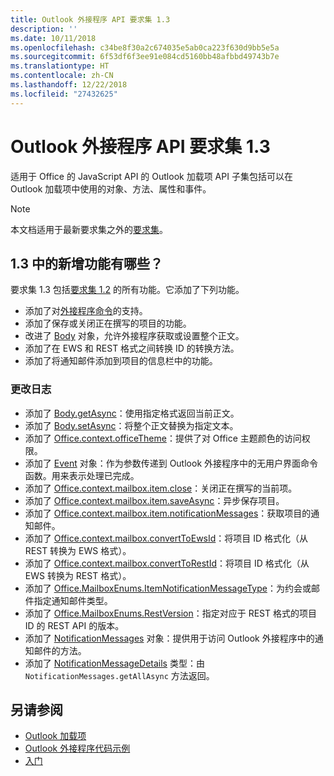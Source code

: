 ```yaml
---
title: Outlook 外接程序 API 要求集 1.3
description: ''
ms.date: 10/11/2018
ms.openlocfilehash: c34be8f30a2c674035e5ab0ca223f630d9bb5e5a
ms.sourcegitcommit: 6f53df6f3ee91e084cd5160bb48afbbd49743b7e
ms.translationtype: HT
ms.contentlocale: zh-CN
ms.lasthandoff: 12/22/2018
ms.locfileid: "27432625"
---
```

# <a name="outlook-add-in-api-requirement-set-13"></a>Outlook 外接程序 API 要求集 1.3

适用于 Office 的 JavaScript API 的 Outlook 加载项 API 子集包括可以在 Outlook 加载项中使用的对象、方法、属性和事件。

> [!NOTE]
> 本文档适用于最新要求集之外的[要求集](/office/dev/add-ins/reference/requirement-sets/outlook-api-requirement-sets)。 

## <a name="whats-new-in-13"></a>1.3 中的新增功能有哪些？

要求集 1.3 包括[要求集 1.2](../requirement-set-1.2/outlook-requirement-set-1.2.md) 的所有功能。它添加了下列功能。

- 添加了对[外接程序命令](https://docs.microsoft.com/outlook/add-ins/add-in-commands-for-outlook)的支持。
- 添加了保存或关闭正在撰写的项目的功能。
- 改进了 [Body](/javascript/api/outlook_1_3/office.body) 对象，允许外接程序获取或设置整个正文。
- 添加了在 EWS 和 REST 格式之间转换 ID 的转换方法。
- 添加了将通知邮件添加到项目的信息栏中的功能。

### <a name="change-log"></a>更改日志

- 添加了 [Body.getAsync](/javascript/api/outlook_1_3/office.body#getasync-coerciontype--options--callback-)：使用指定格式返回当前正文。
- 添加了 [Body.setAsync](/javascript/api/outlook_1_3/office.body#setasync-data--options--callback-)：将整个正文替换为指定文本。
- 添加了 [Office.context.officeTheme](office.context.md#officetheme-object)：提供了对 Office 主题颜色的访问权限。
- 添加了 [Event](/javascript/api/office/office.addincommands.event) 对象：作为参数传递到 Outlook 外接程序中的无用户界面命令函数。用来表示处理已完成。
- 添加了 [Office.context.mailbox.item.close](office.context.mailbox.item.md#close)：关闭正在撰写的当前项。
- 添加了 [Office.context.mailbox.item.saveAsync](office.context.mailbox.item.md#saveasyncoptions-callback)：异步保存项目。
- 添加了 [Office.context.mailbox.item.notificationMessages](office.context.mailbox.item.md#notificationmessages-notificationmessagesjavascriptapioutlook13officenotificationmessages)：获取项目的通知邮件。
- 添加了 [Office.context.mailbox.convertToEwsId](office.context.mailbox.md#converttoewsiditemid-restversion--string)：将项目 ID 格式化（从 REST 转换为 EWS 格式）。
- 添加了 [Office.context.mailbox.convertToRestId](office.context.mailbox.md#converttorestiditemid-restversion--string)：将项目 ID 格式化（从 EWS 转换为 REST 格式）。
- 添加了 [Office.MailboxEnums.ItemNotificationMessageType](/javascript/api/outlook_1_3/office.mailboxenums.itemnotificationmessagetype)：为约会或邮件指定通知邮件类型。
- 添加了 [Office.MailboxEnums.RestVersion](/javascript/api/outlook_1_3/office.mailboxenums.restversion)：指定对应于 REST 格式的项目 ID 的 REST API 的版本。
- 添加了 [NotificationMessages](/javascript/api/outlook_1_3/office.notificationmessages) 对象：提供用于访问 Outlook 外接程序中的通知邮件的方法。
- 添加了 [NotificationMessageDetails](/javascript/api/outlook_1_3/office.notificationmessagedetails) 类型：由 `NotificationMessages.getAllAsync` 方法返回。

## <a name="see-also"></a>另请参阅

- [Outlook 加载项](https://docs.microsoft.com/outlook/add-ins/)
- [Outlook 外接程序代码示例](https://developer.microsoft.com/outlook/gallery/?filterBy=Outlook,Samples,Add-ins)
- [入门](https://docs.microsoft.com/outlook/add-ins/quick-start)